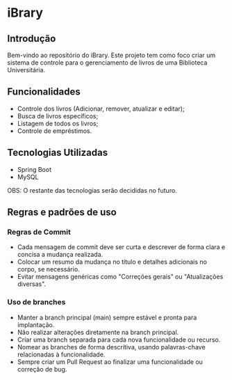 # iBrary

## Introdução

Bem-vindo ao repositório do iBrary. Este projeto tem como foco criar um sistema de controle para o gerenciamento de livros de uma Biblioteca Universitária.

## Funcionalidades

- Controle dos livros (Adicionar, remover, atualizar e editar);
- Busca de livros específicos;
- Listagem de todos os livros;
- Controle de empréstimos.

## Tecnologias Utilizadas

- Spring Boot
- MySQL

OBS: O restante das tecnologias serão decididas no futuro.

## Regras e padrões de uso

### Regras de Commit

- Cada mensagem de commit deve ser curta e descrever de forma clara e concisa a mudança realizada.
- Colocar um resumo da mudança no título e detalhes adicionais no corpo, se necessário.
- Evitar mensagens genéricas como "Correções gerais" ou "Atualizações diversas".

### Uso de branches

- Manter a branch principal (main) sempre estável e pronta para implantação.
- Não realizar alterações diretamente na branch principal.
- Criar uma branch separada para cada nova funcionalidade ou recurso.
- Nomear as branches de forma descritiva, usando palavras-chave relacionadas à funcionalidade.
- Sempre criar um Pull Request ao finalizar uma funcionalidade ou correção de bug.
